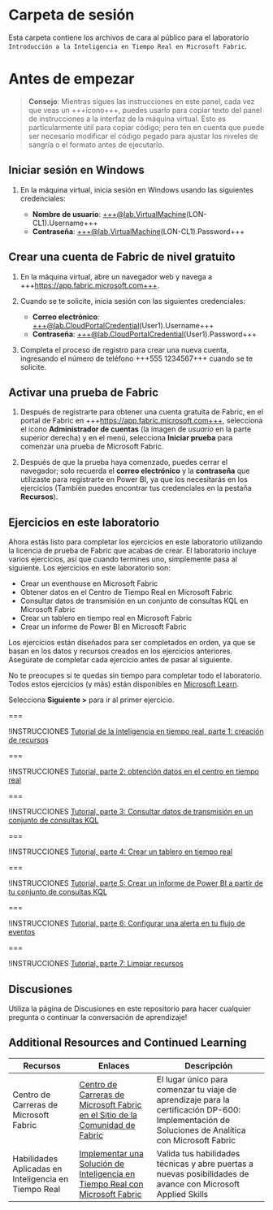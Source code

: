 # Carpeta de sesión

Esta carpeta contiene los archivos de cara al público para el laboratorio `Introducción a la Inteligencia en Tiempo Real en Microsoft Fabric`.

# Antes de empezar
 
> **Consejo**: Mientras sigues las instrucciones en este panel, cada vez que veas un +++ícono+++, puedes usarlo para copiar texto del panel de instrucciones a la interfaz de la máquina virtual. Esto es particularmente útil para copiar código; pero ten en cuenta que puede ser necesario modificar el código pegado para ajustar los niveles de sangría o el formato antes de ejecutarlo.
 
## Iniciar sesión en Windows
 
1. En la máquina virtual, inicia sesión en Windows usando las siguientes credenciales:
 
    - **Nombre de usuario**: +++@lab.VirtualMachine(LON-CL1).Username+++
    - **Contraseña**: +++@lab.VirtualMachine(LON-CL1).Password+++
 
## Crear una cuenta de Fabric de nivel gratuito
 
1. En la máquina virtual, abre un navegador web y navega a +++https://app.fabric.microsoft.com+++.
 
2. Cuando se te solicite, inicia sesión con las siguientes credenciales:
 
    - **Correo electrónico**: +++@lab.CloudPortalCredential(User1).Username+++
    - **Contraseña**: +++@lab.CloudPortalCredential(User1).Password+++
 
3. Completa el proceso de registro para crear una nueva cuenta, ingresando el número de teléfono +++555 1234567+++ cuando se te solicite.
 
## Activar una prueba de Fabric
 
1. Después de registrarte para obtener una cuenta gratuita de Fabric, en el portal de Fabric en +++https://app.fabric.microsoft.com+++, selecciona el icono **Administrador de cuentas** (la imagen de *usuario* en la parte superior derecha) y en el menú, selecciona **Iniciar prueba** para comenzar una prueba de Microsoft Fabric.
 
2. Después de que la prueba haya comenzado, puedes cerrar el navegador; solo recuerda el **correo electrónico** y la **contraseña** que utilizaste para registrarte en Power BI, ya que los necesitarás en los ejercicios (También puedes encontrar tus credenciales en la pestaña **Recursos**).
 
## Ejercicios en este laboratorio
 
Ahora estás listo para completar los ejercicios en este laboratorio utilizando la licencia de prueba de Fabric que acabas de crear. El laboratorio incluye varios ejercicios, así que cuando termines uno, simplemente pasa al siguiente. Los ejercicios en este laboratorio son:
 
- Crear un eventhouse en Microsoft Fabric
- Obtener datos en el Centro de Tiempo Real en Microsoft Fabric
- Consultar datos de transmisión en un conjunto de consultas KQL en Microsoft Fabric
- Crear un tablero en tiempo real en Microsoft Fabric
- Crear un informe de Power BI en Microsoft Fabric
 
Los ejercicios están diseñados para ser completados en orden, ya que se basan en los datos y recursos creados en los ejercicios anteriores. Asegúrate de completar cada ejercicio antes de pasar al siguiente. 
 
No te preocupes si te quedas sin tiempo para completar todo el laboratorio. Todos estos ejercicios (y más) están disponibles en [Microsoft Learn](https://learn.microsoft.com/fabric/real-time-intelligence/tutorial-introduction).
 
Selecciona **Siguiente >** para ir al primer ejercicio.
 
===
 
!INSTRUCCIONES [Tutorial de la inteligencia en tiempo real, parte 1: creación de recursos](https://raw.githubusercontent.com/microsoft/aitour-get-started-with-fabric/main/lab/translations/es-mx/tutorial-1-crear-recursos.md)
 
===
 
!INSTRUCCIONES [Tutorial, parte 2: obtención datos en el centro en tiempo real](https://raw.githubusercontent.com/microsoft/aitour-get-started-with-fabric/main/lab/translations/es-mx/tutorial-2-obtener-eventos-en-tiempo-real.md)
 
===
 
!INSTRUCCIONES [Tutorial, parte 3: Consultar datos de transmisión en un conjunto de consultas KQL](https://raw.githubusercontent.com/microsoft/aitour-get-started-with-fabric/main/lab/translations/es-mx/tutorial-3-consultar-datos.md)

===

!INSTRUCCIONES [Tutorial, parte 4: Crear un tablero en tiempo real](https://raw.githubusercontent.com/microsoft/aitour-get-started-with-fabric/main/lab/translations/es-mx/tutorial-4-crear-tablero.md)

===

!INSTRUCCIONES [Tutorial, parte 5: Crear un informe de Power BI a partir de tu conjunto de consultas KQL](https://raw.githubusercontent.com/microsoft/aitour-get-started-with-fabric/main/lab/translations/es-mx/tutorial-5-informe-de-power-bi.md)

===

!INSTRUCCIONES [Tutorial, parte 6: Configurar una alerta en tu flujo de eventos](https://raw.githubusercontent.com/microsoft/aitour-get-started-with-fabric/main/lab/translations/es-mx/tutorial-6-configurar-alertas.md)

===

!INSTRUCCIONES [Tutorial, parte 7: Limpiar recursos](https://raw.githubusercontent.com/microsoft/aitour-get-started-with-fabric/main/lab/translations/es-mx/tutorial-7-limpiar-recursos.md)

## Discusiones
Utiliza la página de Discusiones en este repositorio para hacer cualquier pregunta o continuar la conversación de aprendizaje!

## Additional Resources and Continued Learning
| Recursos         | Enlaces                            | Descripción |
|-------------------|----------------------------------|-------------------|
| Centro de Carreras de Microsoft Fabric        | [Centro de Carreras de Microsoft Fabric en el Sitio de la Comunidad de Fabric](https://aka.ms/FabricCareerHub?ocid=fabric24_careerhub_blog_cxa) | El lugar único para comenzar tu viaje de aprendizaje para la certificación DP-600: Implementación de Soluciones de Analítica con Microsoft Fabric |
| Habilidades Aplicadas en Inteligencia en Tiempo Real     | [Implementar una Solución de Inteligencia en Tiempo Real con Microsoft Fabric](https://learn.microsoft.com/en-us/credentials/applied-skills/implement-a-real-time-intelligence-solution-with-microsoft-fabric/) | Valida tus habilidades técnicas y abre puertas a nuevas posibilidades de avance con Microsoft Applied Skills |

